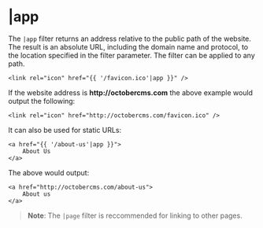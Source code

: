 # |app

The `|app` filter returns an address relative to the public path of the website. The result is an absolute URL, including the domain name and protocol, to the location specified in the filter parameter. The filter can be applied to any path.

    <link rel="icon" href="{{ '/favicon.ico'|app }}" />

If the website address is __http://octobercms.com__ the above example would output the following:

    <link rel="icon" href="http://octobercms.com/favicon.ico" />

It can also be used for static URLs:

    <a href="{{ '/about-us'|app }}">
        About Us
    </a>

The above would output:

    <a href="http://octobercms.com/about-us">
        About us
    </a>

> **Note**: The `|page` filter is reccommended for linking to other pages.
